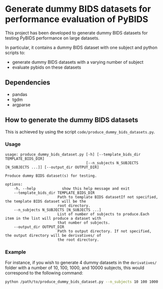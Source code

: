 # Generate dummy BIDS datasets for performance evaluation of PyBIDS

This project has been developed to generate dummy BIDS datasets for testing PyBIDS performance on large datasets.

In particular, it contains a dummy BIDS dataset with one subject and python scripts to:
- generate dummy BIDS datasets with a varying number of subject
- evaluate pybids on these datasets

## Dependencies

- pandas
- tgdm
- argparse

## How to generate the dummy BIDS datasets

This is achieved by using the script `code/produce_dummy_bids_datasets.py`.

### Usage

```output
usage: produce_dummy_bids_dataset.py [-h] [--template_bids_dir TEMPLATE_BIDS_DIR]
                                     [--n_subjects N_SUBJECTS [N_SUBJECTS ...]] [--output_dir OUTPUT_DIR]

Produce dummy BIDS dataset(s) for testing.

options:
    -h, --help            show this help message and exit
    --template_bids_dir TEMPLATE_BIDS_DIR
                        Path to template BIDS datasetIf not specified, the template BIDS dataset will be the
                        root directory.
    --n_subjects N_SUBJECTS [N_SUBJECTS ...]
                        List of number of subjects to produce.Each item in the list will produce a dataset with
                        that number of subjects.
    --output_dir OUTPUT_DIR
                        Path to output directory. If not specified, the output directory will be derivatives/ of
                        the root directory.                     
```

### Example

For instance, if you wish to generate 4 dummy datasets in the `derivatives/` folder with a number of 10, 100, 1000, and 10000 subjects, this would correspond to the following command:

```bash
python /path/to/produce_dummy_bids_dataset.py --n_subjects 10 100 1000 10000
```
